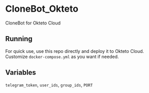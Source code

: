 # CloneBot_Okteto
CloneBot for Okteto Cloud

## Running
For quick use, use this repo directly and deploy it to Okteto Cloud. Customize `docker-compose.yml` as you want if needed.

## Variables
`telegram_token`, `user_ids`, `group_ids`, `PORT`
